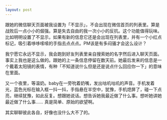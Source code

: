 ```yaml
---
layout: post
---
```


跟她的微信聊天页面被我设置为「不显示」，不会出现在微信首页的列表里。算是战败后一点小小的倔强。算是失去自由的我一次小小的反抗。这个功能值得玩味。比如明明设置了不显示，如果有新的信息它还是会出现在列表里，并有一个小红点标记，吸引着哆哆嗦嗦的手指去点点点。PM该是有多闷骚才会这么设计？

我宁愿它永远不显示，我会跑到好友列表里亲自搜索她的名字然后进入聊天页面。事实上我也是这么做的。跟她的上一条信息停留在数天前。她最后发来的信息是一个戴着太阳镜的表情，有种「不知道说什么但是还是说点什么回应你一下」的意味在里面。

又一个夜里，等温奶。baby在一旁吮着奶嘴，发出咕叽咕叽的声音。手机发着光，蓝色光标在输入框一抖一抖，手指悬在半空中，犹豫，手机熄屏了，碰一下点亮，继续犹豫，如此反复。想跟她说话。想告诉她我最近做了什么事。想听她讲她最近做了什么事…… 真是简单、原始的欲望啊。

其实聊聊彼此各自，好像也没什么大不了的。
